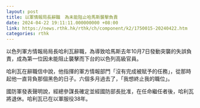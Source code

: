 ```yaml
---
layout: post
title: 以軍情報局長辭職　為未能阻止哈馬斯襲擊負責
date: 2024-04-22 19:11:11.000000000 +08:00
link: https://news.rthk.hk/rthk/ch/component/k2/1750015-20240422.htm
categories: rthk
---
```


以色列軍方情報局局長哈利瓦辭職，為導致哈馬斯去年10月7日發動突襲的失誤負責，成為第一位因未能阻止襲擊而下台的以色列高級官員。

哈利瓦在辭職信中說，他指揮的軍方情報部門「沒有完成被賦予的任務」，從那時起他一直背負那個黑色的日子。六個多月過去了，「我想終止我的職位」。

國防軍發表聲明說，經總參謀長確定並經國防部長批准，在任命繼任者後，哈利瓦將退休。哈利瓦已在以軍服役38年。
